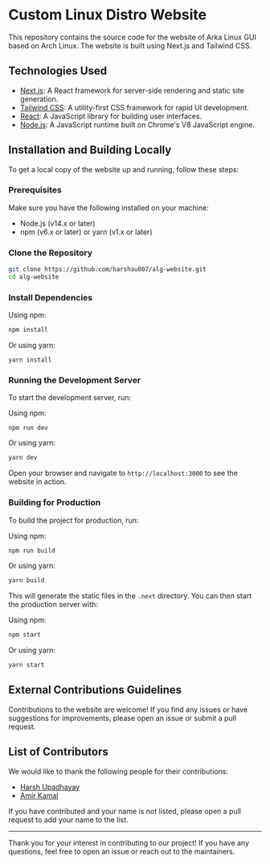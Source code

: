 # Custom Linux Distro Website

This repository contains the source code for the website of Arka Linux GUI based on Arch Linux. The website is built using Next.js and Tailwind CSS.

## Technologies Used

- [Next.js](https://nextjs.org/): A React framework for server-side rendering and static site generation.
- [Tailwind CSS](https://tailwindcss.com/): A utility-first CSS framework for rapid UI development.
- [React](https://reactjs.org/): A JavaScript library for building user interfaces.
- [Node.js](https://nodejs.org/): A JavaScript runtime built on Chrome's V8 JavaScript engine.

## Installation and Building Locally

To get a local copy of the website up and running, follow these steps:

### Prerequisites

Make sure you have the following installed on your machine:

- Node.js (v14.x or later)
- npm (v6.x or later) or yarn (v1.x or later)

### Clone the Repository

```bash
git clone https://github.com/harshau007/alg-website.git
cd alg-website
```

### Install Dependencies

Using npm:

```bash
npm install
```

Or using yarn:

```
yarn install
```

### Running the Development Server

To start the development server, run:

Using npm:

```
npm run dev
```

Or using yarn:

```bash
yarn dev
```

Open your browser and navigate to `http://localhost:3000` to see the website in action.

### Building for Production

To build the project for production, run:

Using npm:

```bash
npm run build
```

Or using yarn:

```bash
yarn build
```

This will generate the static files in the `.next` directory. You can then start the production server with:

Using npm:

```bash
npm start
```

Or using yarn:

```bash
yarn start
```

## External Contributions Guidelines

Contributions to the website are welcome! If you find any issues or have suggestions for improvements, please open an issue or submit a pull request.

## List of Contributors

We would like to thank the following people for their contributions:

- [Harsh Upadhayay](https://github.com/harshau007)
- [Amir Kamal](https://github.com/0amirk)

If you have contributed and your name is not listed, please open a pull request to add your name to the list.

---

Thank you for your interest in contributing to our project! If you have any questions, feel free to open an issue or reach out to the maintainers.
